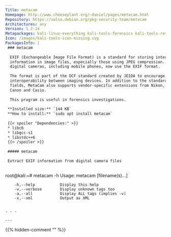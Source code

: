```yaml
---
Title: metacam
Homepage: http://www.cheeseplant.org/~daniel/pages/metacam.html
Repository: https://salsa.debian.org/pkg-security-team/metacam
Architectures: any
Version: 1.2-14
Metapackages: kali-linux-everything kali-tools-forensics kali-tools-respond 
Icon: /images/kali-tools-icon-missing.svg
PackagesInfo: |
 ### metacam
 
  EXIF (Exchangeable Image File Format) is a standard for storing interchange
  information in image files, especially those using JPEG compression. Most
  digital cameras, including mobile phones, now use the EXIF format.
   
  The format is part of the DCF standard created by JEIDA to encourage the
  interoperability between imaging devices. In addition to the standard EXIF
  fields, MetaCam also supports vendor-specific extensions from Nikon, Olympus,
  Canon and Casio.
   
  This program is useful in forensics investigations.
 
 **Installed size:** `144 KB`  
 **How to install:** `sudo apt install metacam`  
 
 {{< spoiler "Dependencies:" >}}
 * libc6 
 * libgcc-s1 
 * libstdc++6 
 {{< /spoiler >}}
 
 ##### metacam
 
 Extract EXIF information from digital camera files
 
 ```
 root@kali:~# metacam -h
 Usage: metacam <options> [filename(s)...]
 
        -h,--help           Display this help
        -v,--verbose        Display unknown tags too
        -a,--all            Display ALL tags (implies -v)
        -x,--xml            Output as XML
 
 ```
 
 - - -
 
---
```

{{% hidden-comment "<!--Do not edit anything above this line-->" %}}
